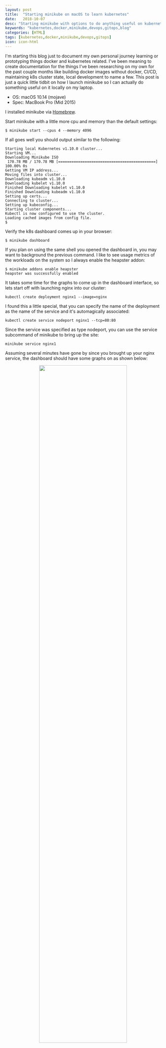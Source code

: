 ```yaml
---
layout: post
title:  "Starting minikube on macOS to learn kubernetes"
date:   2018-10-07
desc: "Starting minikube with options to do anything useful on kubernetes locally"
keywords: "kubernetes,docker,minikube,devops,gitops,blog"
categories: [HTML]
tags: [kubernetes,docker,minikube,devops,gitops]
icon: icon-html
---
```


I'm starting this blog just to document my own personal journey learning or prototyping things docker and kubernetes related.  I've been meaning to create documentation for the things I've been researching on my own for the past couple months like building docker images without docker, CI/CD, maintaining k8s cluster state, local development to name a few.  This post is just a quick little tidbit on how I launch minikube so I can actually do something useful on it locally on my laptop.

* OS: macOS 10.14 (mojave)
* Spec: MacBook Pro (Mid 2015)

I installed minikube via [Homebrew](https://brew.sh/).

Start minikube with a little more cpu and memory than the default settings:

```
$ minikube start --cpus 4 --memory 4096
```

If all goes well you should output similar to the following:

```
Starting local Kubernetes v1.10.0 cluster...
Starting VM...
Downloading Minikube ISO
 170.78 MB / 170.78 MB [============================================] 100.00% 0s
Getting VM IP address...
Moving files into cluster...
Downloading kubeadm v1.10.0
Downloading kubelet v1.10.0
Finished Downloading kubelet v1.10.0
Finished Downloading kubeadm v1.10.0
Setting up certs...
Connecting to cluster...
Setting up kubeconfig...
Starting cluster components...
Kubectl is now configured to use the cluster.
Loading cached images from config file.
$ 
```

Verify the k8s dashboard comes up in your browser:

```
$ minikube dashboard
```

If you plan on using the same shell you opened the dashboard in, you may want to background the previous command.  I like to see usage metrics of the workloads on the system so I always enable the heapster addon:

```
$ minikube addons enable heapster
heapster was successfully enabled
```

It takes some time for the graphs to come up in the dashboard interface, so lets start off with launching nginx into our cluster:

```
kubectl create deployment nginx1 --image=nginx
```

I found this a little special, that you can specify the name of the deployment as the name of the service and it's automagically associated:

```
kubectl create service nodeport nginx1 --tcp=80:80
```

Since the service was specified as type nodeport, you can use the service subcommand of minikube to bring up the site:

```
minikube service nginx1
```

Assuming several minutes have gone by since you brought up your nginx service, the dashboard should have some graphs on as shown below:

<center><img src="{{ site.img_path }}/article_000000/minikube-dashboard-heapster.png" width="75%"></center>

I do cleanup just so there are enough resources when I decide to run more intensive workloads.

```
$ kubectl delete service nginx1
service "nginx1" deleted
$ kubectl delete deployment nginx1
deployment.extensions "nginx1" deleted
```

In the next article, I will document a Jenkins CI/CD pipeline with dynamic slaves on kubernetes.
